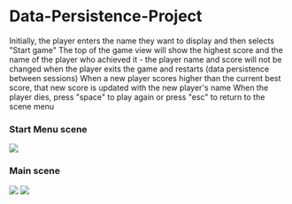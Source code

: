 # Data-Persistence-Project
Initially, the player enters the name they want to display and then selects "Start game"
The top of the game view will show the highest score and the name of the player who achieved it - the player name and score will not be changed when the player exits the game and restarts (data persistence between sessions)
When a new player scores higher than the current best score, that new score is updated with the new player's name
When the player dies, press "space" to play again or press "esc" to return to the scene menu

### Start Menu scene
![](https://github.com/nguyen-duc-viet/Data-Persistence-Project/blob/master/GamePlayImages/1.png)
### Main scene
![](https://github.com/nguyen-duc-viet/Data-Persistence-Project/blob/master/GamePlayImages/2.png)
![](https://github.com/nguyen-duc-viet/Data-Persistence-Project/blob/master/GamePlayImages/3.png)
